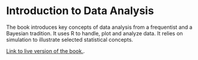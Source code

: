 # Introduction to Data Analysis 

The book introduces key concepts of data analysis from a frequentist and a Bayesian tradition. It uses R to handle, plot and analyze data. It relies on simulation to illustrate selected statistical concepts.

[Link to live version of the book.](https://michael-franke.github.io/intro-data-analysis/).